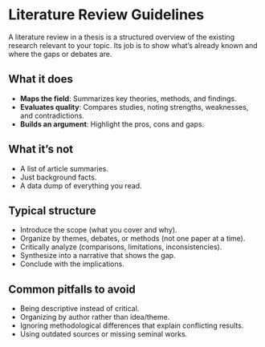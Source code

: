 # Literature Review Guidelines

A literature review in a thesis is a structured overview of the existing research relevant to your topic. Its job is to show what’s already known and where the gaps or debates are.

## What it does
- **Maps the field**: Summarizes key theories, methods, and findings.
- **Evaluates quality**: Compares studies, noting strengths, weaknesses, and contradictions.
- **Builds an argument**: Highlight the pros, cons and gaps.

## What it’s not
- A list of article summaries.
- Just background facts.
- A data dump of everything you read.

## Typical structure
- Introduce the scope (what you cover and why).
- Organize by themes, debates, or methods (not one paper at a time).
- Critically analyze (comparisons, limitations, inconsistencies).
- Synthesize into a narrative that shows the gap.
- Conclude with the implications.

## Common pitfalls to avoid
- Being descriptive instead of critical.
- Organizing by author rather than idea/theme.
- Ignoring methodological differences that explain conflicting results.
- Using outdated sources or missing seminal works.
